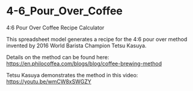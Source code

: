 # 4-6_Pour_Over_Coffee
4:6 Pour Over Coffee Recipe Calculator

This spreadsheet model generates a recipe for the 4:6 pour over method invented by 2016 World Barista Champion Tetsu Kasuya.  

Details on the method can be found here:
https://en.philocoffea.com/blogs/blog/coffee-brewing-method

Tetsu Kasuya demonstrates the method in this video:
https://youtu.be/wmCW8xSWGZY
